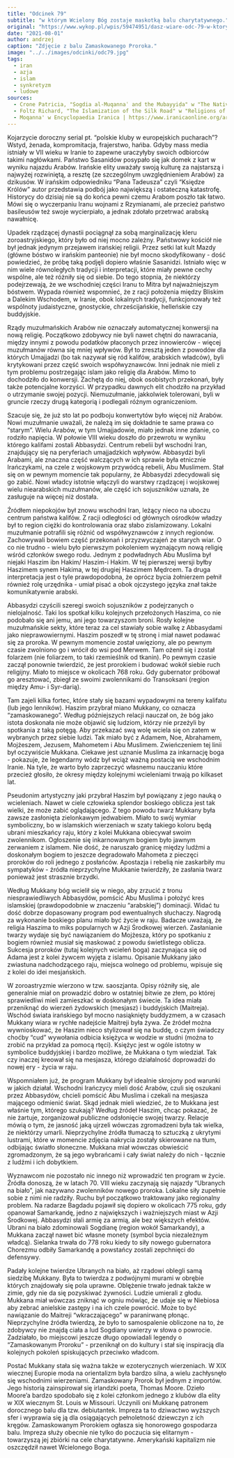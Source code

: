 ```yaml
---
title: "Odcinek 79"
subtitle: "w którym Wcielony Bóg zostaje maskotką balu charytatywnego."
original: "https://www.wykop.pl/wpis/59474951/dasz-wiare-odc-79-w-ktorym-wcielony-bog-zostaje-ma/"
date: "2021-08-01"
author: andrzej
caption: "Zdjęcie z balu Zamaskowanego Proroka."
image: "../../images/odcinki/odc79.jpg"
tags:
  - iran
  - azja
  - islam
  - synkretyzm
  - ludowe
sources:
  - Crone Patricia, "Sogdia al-Muqannaʿ and the Mubayyiḍa" w "The Nativist Prophets of Early Islamic Iran"
  - Foltz Richard, "The Islamization of the Silk Road" w "Religions of the Silk Road"
  - Moqanna' w Encyclopaedia Iranica | https://www.iranicaonline.org/articles/moqanna
---
```


Kojarzycie doroczny serial pt. “polskie kluby w europejskich pucharach”? Wstyd, żenada, kompromitacja, frajerstwo, hańba. Gdyby mass media istniały w VII wieku w Iranie to zapewne uraczyłyby swoich odbiorców takimi nagłówkami. Państwo Sasanidów posypało się jak domek z kart w wyniku najazdu Arabów. Irańskie elity uważały swoją kulturę za najstarszą i najwyżej rozwiniętą, a resztę (ze szczególnym uwzględnieniem Arabów) za dzikusów. W irańskim odpowiedniku “Pana Tadeusza” czyli “Księdze Królów” autor przedstawia podbój jako największą i ostateczną katastrofę. Historycy do dzisiaj nie są do końca pewni czemu Arabom poszło tak łatwo. Mówi się o wyczerpaniu Iranu wojnami z Rzymianami, ale przecież państwo basileusów też swoje wycierpiało, a jednak zdołało przetrwać arabską nawałnicę.

Upadek rządzącej dynastii pociągnął za sobą marginalizację kleru zoroastryjskiego, który było od niej mocno zależny. Państwowy kościół nie był jednak jedynym przejawem irańskiej religii. Przez setki lat kult Mazdy (główne bóstwo w irańskim panteonie) nie był mocno skodyfikowany - dość powiedzieć, że próbę taką podjęli dopiero właśnie Sasanidzi. Istniało więc w nim wiele równoległych tradycji i interpretacji, które miały pewne cechy wspólne, ale też różniły się od siebie. Do tego stopnia, że niektórzy podejrzewają, że we wschodniej części Iranu to Mitra był najważniejszym bóstwem. Wypada również wspomnieć, że z racji położenia między Bliskim a Dalekim Wschodem, w Iranie, obok lokalnych tradycji, funkcjonowały też wspólnoty judaistyczne, gnostyckie, chrześcijańskie, helleńskie czy buddyjskie.

Rządy muzułmańskich Arabów nie oznaczały automatycznej konwersji na nową religię. Początkowo zdobywcy nie byli nawet chętni do nawracania, między innymi z powodu podatków płaconych przez innowierców - więcej muzułmanów równa się mniej wpływów. Był to zresztą jeden z powodów dla których Umajjadzi (bo tak nazywał się ród kalifów, arabskich władców), byli krytykowani przez część swoich współwyznawców. Inni jednak nie mieli z tym problemu postrzegając islam jako religię dla Arabów. Mimo to dochodziło do konwersji. Zachętą do niej, obok osobistych przekonań, były także potencjalne korzyści. W przypadku dawnych elit chodziło na przykład o utrzymanie swojej pozycji. Niemuzułmanie, jakkolwiek tolerowani, byli w gruncie rzeczy drugą kategorią i podlegali różnym ograniczeniom.

Szacuje się, że już sto lat po podboju konwertytów było więcej niż Arabów. Nowi muzułmanie uważali, że należą im się dokładnie te same prawa co “starym”. Wielu Arabów, w tym Umajjadowie, miało jednak inne zdanie, co rodziło napięcia. W połowie VIII wieku doszło do przewrotu w wyniku którego kalifami zostali Abbasydzi. Centrum rebelii był wschodni Iran, znajdujący się na peryferiach umajjadzkich wpływów. Abbasydzi byli Arabami, ale znaczna część walczących w ich sprawie była etnicznie Irańczykami, na czele z wojskowym przywódcą rebelii, Abu Muslimem. Stał się on w pewnym momencie tak popularny, że Abbasydzi zdecydowali się go zabić. Nowi władcy istotnie włączyli do warstwy rządzącej i wojskowej wielu niearabskich muzułmanów, ale część ich sojuszników uznała, że zasługuje na więcej niż dostała.

Źródłem niepokojów był znowu wschodni Iran, leżący nieco na uboczu centrum państwa kalifów. Z racji odległości od głównych ośrodków władzy był to region ciężki do kontrolowania oraz słabo zislamizowany. Lokalni muzułmanie potrafili się różnić od współwyznawców z innych regionów. Zachowywali bowiem część przekonań i przyzwyczajeń ze starych wiar. O co nie trudno - wielu było pierwszym pokoleniem wyznającym nową religię wśród członków swego rodu. Jednym z podwładnych Abu Muslima był niejaki Haszim ibn Hakim/ Haszim-i Hakim. W tej pierwszej wersji byłby Haszimem synem Hakima, w tej drugiej Haszimem Mędrcem. Ta druga interpretacja jest o tyle prawdopodobna, że oprócz bycia żołnierzem pełnił również rolę urzędnika - umiał pisać a obok ojczystego języka znał także komunikatywnie arabski.

Abbasydzi czyścili szeregi swoich sojuszników z podejrzanych o nielojalność. Taki los spotkał kilku kolejnych przełożonych Haszima, co nie podobało się ani jemu, ani jego towarzyszom broni. Rosły kolejne muzułmańskie sekty, które teraz za cel stawiały sobie walkę z Abbasydami jako nieprawowiernymi. Haszim poszedł w tę stronę i miał nawet podawać się za proroka. W pewnym momencie został uwięziony, ale po pewnym czasie zwolniono go i wrócił do wsi pod Merwem. Tam ożenił się i został folarzem (nie foliarzem, to taki rzemieślnik od tkanin). Po pewnym czasie zaczął ponownie twierdzić, że jest prorokiem i budować wokół siebie ruch religijny. Miało to miejsce w okolicach 768 roku. Gdy gubernator próbował go aresztować, zbiegł ze swoimi zwolennikami do Transoksani (region między Amu- i Syr-darią).

Tam zajeli kilka fortec, które stały się bazami wypadowymi na tereny kalifatu (lub jego lenników). Haszim przybrał miano Mukkany, co oznacza “zamaskowanego”. Według późniejszych relacji nauczał on, że bóg jako istota doskonała nie może objawić się ludziom, którzy nie przeżyli by spotkania z taką potęgą. Aby przekazać swą wolę wciela się on zatem w wybranych przez siebie ludzi. Tak miało być z Adamem, Noe, Abrahamem, Mojżeszem, Jezusem, Mahometem i Abu Muslimem. Zwieńczeniem tej linii był oczywiście Mukkana. Ciekawe jest uznanie Muslima za inkarnację boga - pokazuje, że legendarny wódz był wciąż ważną postacią we wschodnim Iranie. Na tyle, że warto było zaprzeczyć własnemu nauczaniu które przecież głosiło, że okresy między kolejnymi wcieleniami trwają po kilkaset lat.

Pseudonim artystyczny jaki przybrał Haszim był powiązany z jego nauką o wcieleniach. Nawet w ciele człowieka splendor boskiego oblicza jest tak wielki, że może zabić oglądającego. Z tego powodu twarz Mukkany była zawsze zasłonięta zielonkawym jedwabiem. Miało to swój wymiar symboliczny, bo w islamskich wierzeniach w szaty takiego koloru będą ubrani mieszkańcy raju, który z kolei Mukkana obiecywał swoim zwolennikom. Ogłoszenie się inkarnowanym bogiem było jawnym zerwaniem z islamem. Nie dość, że naruszało granicę między ludźmi a doskonałym bogiem to jeszcze degradowało Mahometa z pieczęci proroków do roli jednego z posłańców. Apostazja i rebelią nie zaskarbiły mu sympatyków - źródła nieprzychylne Mukkanie twierdziły, że zasłania twarz ponieważ jest strasznie brzydki.

Według Mukkany bóg wcielił się w niego, aby zrzucić z tronu niesprawiedliwych Abbasydów, pomścić Abu Muslima i położyć kres islamskiej (prawdopodobnie w znaczeniu “arabskiej”) dominacji. Widać tu dość dobrze dopasowany program pod ewentualnych słuchaczy. Nagrodą za wykonanie boskiego planu miało być życie w raju. Badacze uważają, że religia Haszima to miks popularnych w Azji Środkowej wierzeń. Zasłanianie twarzy wydaje się być nawiązaniem do Mojżesza, który po spotkaniu z bogiem również musiał się maskować z powodu świetlistego oblicza. Sukcesja proroków (tutaj kolejnych wcieleń boga) zaczynająca się od Adama jest z kolei żywcem wyjęta z islamu. Opisanie Mukkany jako zwiastuna nadchodzącego raju, miejsca wolnego od problemu, wpisuje się z kolei do idei mesjańskich.

W zoroastryzmie wierzono w tzw. saoszjanta. Opisy różniły się, ale generalnie miał on prowadzić dobro w ostatniej bitwie ze złem, po której sprawiedliwi mieli zamieszkać w doskonałym świecie. Ta idea miała przeniknąć do wierzeń żydowskich (mesjasz) i buddyjskich (Maitreja). Wschód świata irańskiego był mocno nasiąknięty buddyzmem, a w czasach Mukkany wiara w rychłe nadejście Maitreji była żywa. Ze źródeł można wywnioskować, że Haszim nieco stylizował się na buddę, o czym świadczy choćby “cud” wywołania odbicia księżyca w wodzie w studni (można to zrobić na przykład za pomocą rtęci). Księżyc jest w ogóle istotny w symbolice buddyjskiej i bardzo możliwe, że Mukkana o tym wiedział. Tak czy inaczej kreował się na mesjasza, którego działalność doprowadzi do nowej ery - życia w raju.

Wspomniałem już, że program Mukkany był idealnie skrojony pod warunki w jakich działał. Wschodni Irańczycy mieli dość Arabów, czuli się oszukani przez Abbasydów, chcieli pomścić Abu Muslima i czekali na mesjasza mającego odmienić świat. Skąd jednak mieli wiedzieć, że to Mukkana jest właśnie tym, którego szukają? Według źródeł Haszim, chcąc pokazać, że nie żartuje, zorganizował publiczne odsłonięcie swojej twarzy. Relacje mówią o tym, że jasność jaką ujrzeli wówczas zgromadzeni była tak wielka, że niektórzy umarli. Nieprzychylne źródła tłumaczą to sztuczką z ukrytymi lustrami, które w momencie zdjęcia nakrycia zostały skierowane na tłum, odbijając światło słoneczne. Mukkana miał wówczas obwieścić zgromadzonym, że są jego wybrańcami i cały świat należy do nich - łącznie z ludźmi i ich dobytkiem.

Wyznawcom nie pozostało nic innego niż wprowadzić ten program w życie. Źródła donoszą, że w latach 70. VIII wieku zaczynają się najazdy “Ubranych na biało”, jak nazywano zwolenników nowego proroka. Lokalne siły zupełnie sobie z nimi nie radziły. Ruchu był początkowo traktowany jako regionalny problem. Na radarze Bagdadu pojawił się dopiero w okolicach 775 roku, gdy opanował Samarkandę, jedno z największych i ważniejszych miast w Azji Środkowej. Abbasydzi słali armię za armią, ale bez większych efektów. Ubrani na biało zdominowali Sogdianę (region wokół Samarkandy), a Mukkana zaczął nawet bić własne monety (symbol bycia niezależnym władcą). Sielanka trwała do 778 roku kiedy to siły nowego gubernatora Chorezmu odbiły Samarkandę a powstańcy zostali zepchnięci do defensywy.

Padały kolejne twierdze Ubranych na biało, aż rządowi oblegli samą siedzibę Mukkany. Była to twierdza z podwójnymi murami w obrębie których znajdowały się pola uprawne. Oblężenie trwało jednak także w zimie, gdy nie da się pozyskiwać żywności. Ludzie umierali z głodu. Mukkana miał wówczas zniknąć w ogniu mówiąc, że udaje się w Niebiosa aby zebrać anielskie zastępy i na ich czele powrócić. Może to być nawiązanie do Maitreji “wkraczającego” w paranirwanę płonąc. Nieprzychylne źródła twierdzą, że było to samospalenie obliczone na to, że zdobywcy nie znajdą ciała a lud Sogdiany uwierzy w słowa o powrocie. Zadziałało, bo miejscowi jeszcze długo opowiadali legendy o “Zamaskowanym Proroku” - przeniknął on do kultury i stał się inspiracją dla kolejnych pokoleń spiskujących przeciwko władcom.

Postać Mukkany stała się ważna także w ezoterycznych wierzeniach. W XIX wiecznej Europie moda na orientalizm była bardzo silna, a wielu zachłysnęło się wschodnimi wierzeniami. Zamaskowany Prorok był jednym z importów. Jego historią zainspirował się irlandzki poeta, Thomas Moore. Dzieło Moore’a bardzo spodobało się z kolei członkom jednego z klubów dla elity w XIX wiecznym St. Louis w Missouri. Uczynili oni Mukkanę patronem dorocznego balu dla tzw. debiutantek. Impreza ta to dziwactwo wyższych sfer i wyprawia się ją dla osiągających pełnoletność dziewczyn z ich kręgów. Zamaskowanym Prorokiem ogłasza się honorowego gospodarza balu. Impreza służy obecnie nie tylko do poczucia się elitarnym - towarzyszą jej zbiórki na cele charytatywne. Amerykański kapitalizm nie oszczędził nawet Wcielonego Boga.
